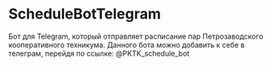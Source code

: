 # ScheduleBotTelegram
Бот для Telegram, который отправляет расписание пар Петрозаводского кооперативного техникума.
Данного бота можно добавить к себе в телеграм, перейдя по ссылке: @PKTK_schedule_bot




